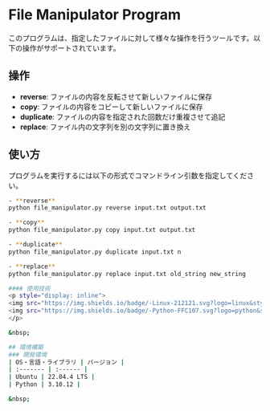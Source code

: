 # File Manipulator Program

このプログラムは、指定したファイルに対して様々な操作を行うツールです。以下の操作がサポートされています。

## 操作

- **reverse**: ファイルの内容を反転させて新しいファイルに保存
- **copy**: ファイルの内容をコピーして新しいファイルに保存
- **duplicate**: ファイルの内容を指定された回数だけ重複させて追記
- **replace**: ファイル内の文字列を別の文字列に置き換え

## 使い方

プログラムを実行するには以下の形式でコマンドライン引数を指定してください。

```bash
- **reverse**
python file_manipulator.py reverse input.txt output.txt

- **copy**
python file_manipulator.py copy input.txt output.txt

- **duplicate**
python file_manipulator.py duplicate input.txt n

- **replace**
python file_manipulator.py replace input.txt old_string new_string

#### 使用技術
<p style="display: inline">
<img src="https://img.shields.io/badge/-Linux-212121.svg?logo=linux&style=popout">
<img src="https://img.shields.io/badge/-Python-FFC107.svg?logo=python&style=popout">
</p>

&nbsp;

## 環境構築
### 開発環境
| OS・言語・ライブラリ | バージョン |
| :------- | :------ |
| Ubuntu | 22.04.4 LTS |
| Python | 3.10.12 |

&nbsp;
